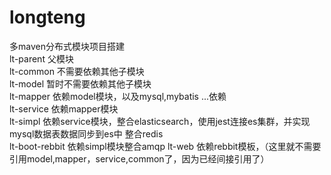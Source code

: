 # longteng
多maven分布式模块项目搭建  
lt-parent   父模块  
lt-common   不需要依赖其他子模块  
lt-model    暂时不需要依赖其他子模块  
lt-mapper   依赖model模块，以及mysql,mybatis ...依赖  
lt-service  依赖mapper模块  
lt-simpl    依赖service模块，整合elasticsearch，使用jest连接es集群，并实现mysql数据表数据同步到es中
整合redis    
lt-boot-rebbit 依赖simpl模块整合amqp
lt-web     依赖rebbit模板，（这里就不需要引用model,mapper，service,common了，因为已经间接引用了）  

